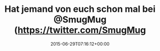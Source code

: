 ---
retweeted: false
source: <a href="http://twitter.com" rel="nofollow">Twitter Web Client</a>
entities:
  hashtags: []
  symbols: []
  user_mentions:
  - name: SmugMug
    screen_name: SmugMug
    indices:
    - '34'
    - '42'
    id_str: '15294787'
    id: '15294787'
  urls: []
display_text_range:
- '0'
- '139'
favorite_count: '0'
id_str: '615418473980788736'
truncated: false
retweet_count: '1'
id: '615418473980788736'
created_at: Mon Jun 29 07:16:12 +0000 2015
favorited: false
full_text: Hat jemand von euch schon mal bei [@SmugMug](https://twitter.com/SmugMug)
  Erfahrungen gesammelt? Mich würde vor allen Dingen der Vergleich gegenüber Flickr
  interessieren.
lang: de
tags:
- pesos/twitter
date: '2015-06-29T07:16:12+00:00'
src: https://twitter.com/bascht/status/615418473980788736
original_url: https://twitter.com/bascht/status/615418473980788736
type: twitter_tweet
text: Hat jemand von euch schon mal bei [@SmugMug](https://twitter.com/SmugMug) Erfahrungen
  gesammelt? Mich würde vor allen Dingen der Vergleich gegenüber Flickr interessieren.
title: Hat jemand von euch schon mal bei @SmugMug (https://twitter.com/SmugMug

---